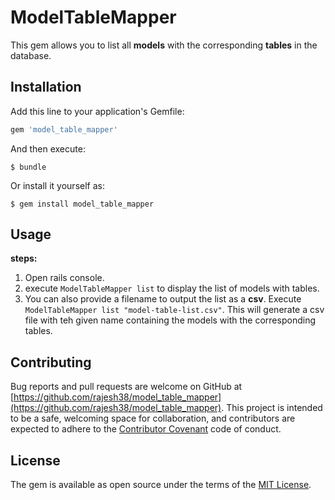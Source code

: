 # ModelTableMapper

This gem allows you to list all **models** with the corresponding **tables** in the database.

## Installation

Add this line to your application's Gemfile:

```ruby
gem 'model_table_mapper'
```

And then execute:

    $ bundle

Or install it yourself as:

    $ gem install model_table_mapper

## Usage
__steps:__
1. Open rails console.
2. execute `ModelTableMapper list` to display the list of models with tables.
3. You can also provide a filename to output the list as a **csv**. Execute `ModelTableMapper list "model-table-list.csv"`. This will generate a csv file with teh given name containing the models with the corresponding tables.

## Contributing

Bug reports and pull requests are welcome on GitHub at [https://github.com/rajesh38/model_table_mapper](https://github.com/rajesh38/model_table_mapper). This project is intended to be a safe, welcoming space for collaboration, and contributors are expected to adhere to the [Contributor Covenant](http://contributor-covenant.org) code of conduct.


## License

The gem is available as open source under the terms of the [MIT License](http://opensource.org/licenses/MIT).

